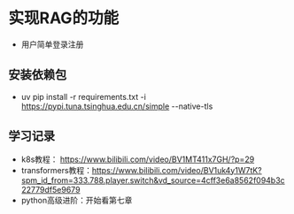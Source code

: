 # 实现RAG的功能

- 用户简单登录注册

## 安装依赖包

- uv pip install -r requirements.txt -i https://pypi.tuna.tsinghua.edu.cn/simple --native-tls

## 学习记录

- k8s教程： https://www.bilibili.com/video/BV1MT411x7GH/?p=29
- transformers教程：https://www.bilibili.com/video/BV1uk4y1W7tK?spm_id_from=333.788.player.switch&vd_source=4cff3e6a8562f094b3c22779df5e9679
- python高级进阶：开始看第七章